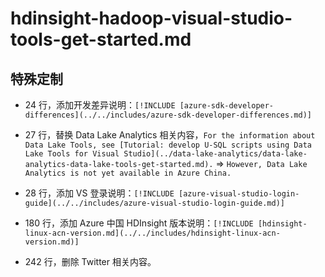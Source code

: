 # hdinsight-hadoop-visual-studio-tools-get-started.md

## 特殊定制

* 24 行，添加开发差异说明：`[!INCLUDE [azure-sdk-developer-differences](../../includes/azure-sdk-developer-differences.md)]`

* 27 行，替换 Data Lake Analytics 相关内容，`For the information about Data Lake Tools, see [Tutorial: develop U-SQL scripts using Data Lake Tools for Visual Studio](../data-lake-analytics/data-lake-analytics-data-lake-tools-get-started.md).` => `However, Data Lake Analytics is not yet available in Azure China.`

* 28 行，添加 VS 登录说明：`[!INCLUDE [azure-visual-studio-login-guide](../../includes/azure-visual-studio-login-guide.md)]`

* 180 行，添加 Azure 中国 HDInsight 版本说明：`[!INCLUDE [hdinsight-linux-acn-version.md](../../includes/hdinsight-linux-acn-version.md)]`

* 242 行，删除 Twitter 相关内容。